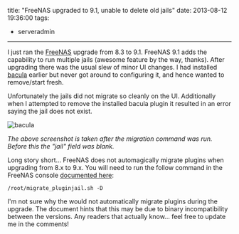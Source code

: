 title: "FreeNAS upgraded to 9.1, unable to delete old jails"
date: 2013-08-12 19:36:00
tags:
- serveradmin
---
I just ran the [FreeNAS](http://www.freenas.org/) upgrade from 8.3 to 9.1. FreeNAS 9.1 adds the capability to run multiple jails (awesome feature by the way, thanks). After upgrading there was the usual slew of minor UI changes. I had installed [bacula](http://www.bacula.org/en/) earlier but never got around to configuring it, and hence wanted to remove/start fresh.

Unfortunately the jails did not migrate so cleanly on the UI. Additionally when I attempted to remove the installed bacula plugin it resulted in an error saying the jail does not exist.
<!-- more -->
![bacula](bacula.png)

*The above screenshot is taken after the migration command was run. Before this the "jail" field was blank.*

Long story short... FreeNAS does not automagically migrate plugins when upgrading from 8.x to 9.x. You will need to run the follow command in the FreeNAS console [documented here](http://doc.freenas.org/index.php/Migrating_an_8.x_Jail):
```
/root/migrate_pluginjail.sh -D
```
I'm not sure why the would not automatically migrate plugins during the upgrade. The document hints that this may be due to binary incompatibility between the versions. Any readers that actually know... feel free to update me in the comments!
